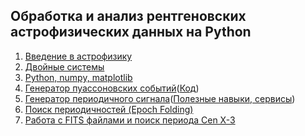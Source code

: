 ## Обработка и анализ рентгеновских астрофизических данных на Python

1. [Введение в астрофизику](lec1.pdf)
2. [Двойные системы](lec2.pdf)
3. [Python, numpy, matplotlib](lec3.ipynb)
4. [Генератор пуассоновских событий](lec4.pdf)([Код](lec4.ipynb))
5. [Генератор периодичного сигнала](lec5.ipynb)([Полезные навыки, cервисы](useful.pdf))
6. [Поиск периодичностей (Epoch Folding)](lec6.ipynb)
7. [Работа с FITS файлами и поиск периода Cen X-3](lec7.ipynb)
